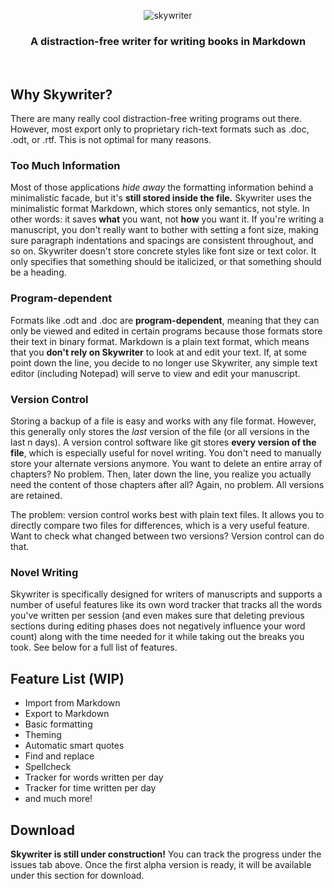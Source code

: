 <p align="center">
    <img alt="skywriter" src="https://github.com/cengels/skywriter-javafx/blob/master/src/main/resources/com/cengels/skywriter/air-banner.png">
</p>

<h3 align="center">
    A distraction-free writer for writing books in Markdown
</h3>

<br />

## Why Skywriter?

There are many really cool distraction-free writing programs out there. However, most export only to proprietary rich-text formats such as .doc, .odt, or .rtf. This is not optimal for many reasons.

### Too Much Information

Most of those applications *hide away* the formatting information behind a minimalistic facade, but it's **still stored inside the file.** Skywriter uses the minimalistic format Markdown, which stores only semantics, not style. In other words: it saves **what** you want, not **how** you want it. If you're writing a manuscript, you don't really want to bother with setting a font size, making sure paragraph indentations and spacings are consistent throughout, and so on. Skywriter doesn't store concrete styles like font size or text color. It only specifies that something should be italicized, or that something should be a heading.

### Program-dependent

Formats like .odt and .doc are **program-dependent**, meaning that they can only be viewed and edited in certain programs because those formats store their text in binary format. Markdown is a plain text format, which means that you **don't rely on Skywriter** to look at and edit your text. If, at some point down the line, you decide to no longer use Skywriter, any simple text editor (including Notepad) will serve to view and edit your manuscript.

### Version Control

Storing a backup of a file is easy and works with any file format. However, this generally only stores the *last* version of the file (or all versions in the last n days). A version control software like git stores **every version of the file**, which is especially useful for novel writing. You don't need to manually store your alternate versions anymore. You want to delete an entire array of chapters? No problem. Then, later down the line, you realize you actually need the content of those chapters after all? Again, no problem. All versions are retained.

The problem: version control works best with plain text files. It allows you to directly compare two files for differences, which is a very useful feature. Want to check what changed between two versions? Version control can do that.

### Novel Writing

Skywriter is specifically designed for writers of manuscripts and supports a number of useful features like its own word tracker that tracks all the words you've written per session (and even makes sure that deleting previous sections during editing phases does not negatively influence your word count) along with the time needed for it while taking out the breaks you took. See below for a full list of features.

## Feature List (WIP)

- Import from Markdown
- Export to Markdown
- Basic formatting
- Theming
- Automatic smart quotes
- Find and replace
- Spellcheck
- Tracker for words written per day
- Tracker for time written per day
- and much more!

## Download

**Skywriter is still under construction!** You can track the progress under the issues tab above. Once the first alpha version is ready, it will be available under this section for download.
